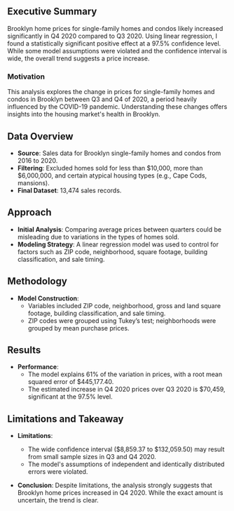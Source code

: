 ## Executive Summary

Brooklyn home prices for single-family homes and condos likely increased significantly in Q4 2020 compared to Q3 2020. Using linear regression, I found a statistically significant positive effect at a 97.5% confidence level. While some model assumptions were violated and the confidence interval is wide, the overall trend suggests a price increase.

### Motivation

This analysis explores the change in prices for single-family homes and condos in Brooklyn between Q3 and Q4 of 2020, a period heavily influenced by the COVID-19 pandemic. Understanding these changes offers insights into the housing market's health in Brooklyn.

## Data Overview

- **Source**: Sales data for Brooklyn single-family homes and condos from 2016 to 2020.
- **Filtering**: Excluded homes sold for less than $10,000, more than $6,000,000, and certain atypical housing types (e.g., Cape Cods, mansions).
- **Final Dataset**: 13,474 sales records.

## Approach

- **Initial Analysis**: Comparing average prices between quarters could be misleading due to variations in the types of homes sold.
- **Modeling Strategy**: A linear regression model was used to control for factors such as ZIP code, neighborhood, square footage, building classification, and sale timing.

## Methodology

- **Model Construction**:
  - Variables included ZIP code, neighborhood, gross and land square footage, building classification, and sale timing.
  - ZIP codes were grouped using Tukey’s test; neighborhoods were grouped by mean purchase prices.
## Results

- **Performance**: 
  - The model explains 61% of the variation in prices, with a root mean squared error of $445,177.40.
  - The estimated increase in Q4 2020 prices over Q3 2020 is $70,459, significant at the 97.5% level.

## Limitations and Takeaway

- **Limitations**: 
  - The wide confidence interval ($8,859.37 to $132,059.50) may result from small sample sizes in Q3 and Q4 2020.
  - The model's assumptions of independent and identically distributed errors were violated.

- **Conclusion**: Despite limitations, the analysis strongly suggests that Brooklyn home prices increased in Q4 2020. While the exact amount is uncertain, the trend is clear.
